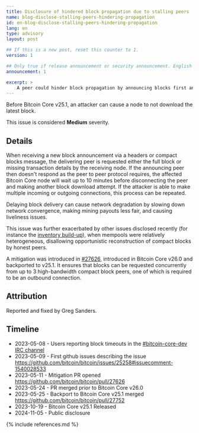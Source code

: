 ```yaml
---
title: Disclosure of hindered block propagation due to stalling peers
name: blog-disclose-stalling-peers-hindering-propagation
id: en-blog-disclose-stalling-peers-hindering-propagation
lang: en
type: advisory
layout: post

## If this is a new post, reset this counter to 1.
version: 1

## Only true if release announcement or security announcement. English posts only
announcement: 1

excerpt: >
    A peer could hinder block propagation by announcing blocks first and then simply withholding the block.
---
```


Before Bitcoin Core v25.1, an attacker can cause a node to not
download the latest block.

This issue is considered **Medium** severity.

## Details

When receiving a new block announcement via a headers or compact
blocks message, the delivering peer is requested either the full
block or missing transaction details by the receiving node. If
the announcing peer then doesn't respond as the peer to peer
protocol requires, the affected Bitcoin Core node will wait
up to 10 minutes before disconnecting the peer and making another
block download attempt. If the attacker is able to
make multiple incoming or outgoing connections, this process
can be repeated.

Delaying block delivery can cause network degradation by slowing down network convergence,
making mining payouts less fair, and causing liveliness issues.

This issue was further exacerbated by other issues disclosed recently (for
instance the [inventory build-up](https://bitcoincore.org/en/2024/10/08/disclose-large-inv-to-send/)),
when mempools were relatively heterogeneous, disallowing
opportunistic reconstruction of compact blocks by honest peers.

A mitigation was introduced in [#27626](https://github.com/bitcoin/bitcoin/pull/27626),
introduced in Bitcoin Core v26.0 and backported to v25.1.
It ensures that blocks can be requested concurrently from up to 3
high-bandwidth compact block peers, one of which is required
to be an outbound connection.

## Attribution

Reported and fixed by Greg Sanders.

## Timeline

- 2023-05-08 - Users reporting block timeouts in the [#bitcoin-core-dev IRC channel](https://bitcoin-irc.chaincode.com/bitcoin-core-dev/2023-05-08)
- 2023-05-09 - First github issues describing the issue https://github.com/bitcoin/bitcoin/issues/25258#issuecomment-1540028533
- 2023-05-11 - Mitigation PR opened https://github.com/bitcoin/bitcoin/pull/27626
- 2023-05-24 - PR merged prior to Bitcoin Core v26.0
- 2023-05-25 - Backport to Bitcoin Core v25.1 merged https://github.com/bitcoin/bitcoin/pull/27752
- 2023-10-19 - Bitcoin Core v25.1 Released
- 2024-11-05 - Public disclosure

{% include references.md %}
